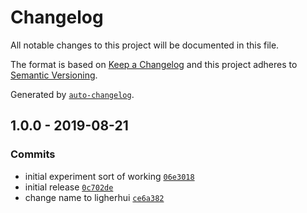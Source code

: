# Changelog

All notable changes to this project will be documented in this file.

The format is based on [Keep a Changelog](https://keepachangelog.com/en/1.0.0/)
and this project adheres to [Semantic Versioning](https://semver.org/spec/v2.0.0.html).

Generated by [`auto-changelog`](https://github.com/CookPete/auto-changelog).

## 1.0.0 - 2019-08-21

### Commits

- initial experiment sort of working [`06e3018`](https://github.com/bcomnes/lighterhui/commit/06e3018e4c37a66ef2b001afa24bc41a4a8bbb93)
- initial release [`0c702de`](https://github.com/bcomnes/lighterhui/commit/0c702de5aaa01af331c7edb0f5a273766cc89c57)
- change name to ligherhui [`ce6a382`](https://github.com/bcomnes/lighterhui/commit/ce6a3822e5b71b1715dc7a4192dfb7f4864770fe)
